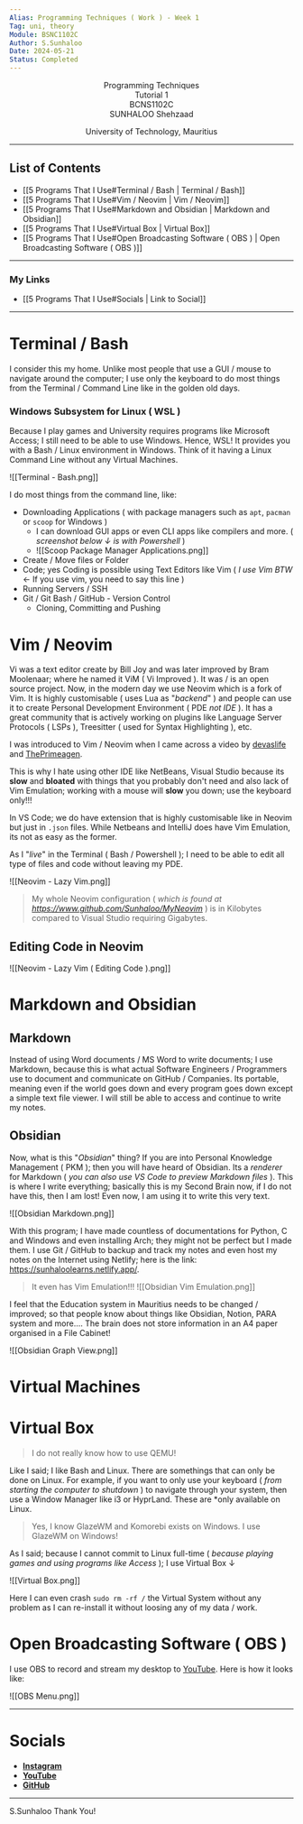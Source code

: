 ```yaml
---
Alias: Programming Techniques ( Work ) - Week 1
Tag: uni, theory
Module: BSNC1102C
Author: S.Sunhaloo
Date: 2024-05-21
Status: Completed
---
```


<p align="center">Programming Techniques<br>Tutorial 1<br>BCNS1102C<br>SUNHALOO Shehzaad</p>

<p align="center">University of Technology, Mauritius</p>

---

## List of Contents

- [[5 Programs That I Use#Terminal / Bash | Terminal / Bash]]
- [[5 Programs That I Use#Vim / Neovim | Vim / Neovim]]
- [[5 Programs That I Use#Markdown and Obsidian | Markdown and Obsidian]]
- [[5 Programs That I Use#Virtual Box | Virtual Box]]
- [[5 Programs That I Use#Open Broadcasting Software ( OBS ) | Open Broadcasting Software ( OBS )]]

---

### My Links

- [[5 Programs That I Use#Socials | Link to Social]]

---

# Terminal / Bash

I consider this my home. Unlike most people that use a GUI / mouse to navigate around the computer; I use only the keyboard to do most things from the Terminal / Command Line like in the golden old days.

### Windows Subsystem for Linux ( WSL )

Because I play games and University requires programs like Microsoft Access; I still need to be able to use Windows.
Hence, WSL! It provides you with a Bash / Linux environment in Windows. Think of it having a Linux Command Line without any Virtual Machines.

![[Terminal - Bash.png]]

I do most things from the command line, like:

- Downloading Applications ( with package managers such as `apt`, `pacman` or `scoop` for Windows )
	- I can download GUI apps or even CLI apps like compilers and more. ( *screenshot below $\downarrow$ is with Powershell* )
	- ![[Scoop Package Manager Applications.png]]
- Create / Move files or Folder
- Code; yes Coding is possible using Text Editors like Vim ( *I use Vim BTW* $\leftarrow$ If you use vim, you need to say this line )
- Running Servers / SSH
- Git / Git Bash / GitHub - Version Control
	- Cloning, Committing and Pushing

# Vim / Neovim

Vi was a text editor create by Bill Joy and was later improved by Bram Moolenaar; where he named it ViM ( Vi Improved ). It was / is an open source project. Now, in the modern day we use Neovim which is a fork of Vim. It is highly customisable ( uses Lua as "*backend*" ) and people can use it to create Personal Development Environment ( PDE *not IDE* ). It has a great community that is actively working on plugins like Language Server Protocols ( LSPs ), Treesitter ( used for Syntax Highlighting ), etc.

I was introduced to Vim / Neovim when I came across a video by [devaslife](https://www.youtube.com/@devaslife) and [ThePrimeagen](https://www.youtube.com/@ThePrimeagen).

This is why I hate using other IDE like NetBeans, Visual Studio because its **slow** and **bloated** with things that you probably don't need and also lack of Vim Emulation; working with a mouse will **slow** you down; use the keyboard only!!!

In VS Code; we do have extension that is highly customisable like in Neovim but just in `.json` files. While Netbeans and IntelliJ does have Vim Emulation, its not as easy as the former.

As I "*live*" in the Terminal ( Bash / Powershell ); I need to be able to edit all type of files and code without leaving my PDE.

![[Neovim - Lazy Vim.png]]

>My whole Neovim configuration ( *which is found at https://www.github.com/Sunhaloo/MyNeovim* ) is in Kilobytes compared to Visual Studio requiring Gigabytes.

## Editing Code in Neovim

![[Neovim - Lazy Vim ( Editing Code ).png]]

# Markdown and Obsidian

## Markdown

Instead of using Word documents / MS Word to write documents; I use Markdown, because this is what actual Software Engineers / Programmers use to document and communicate on GitHub / Companies.
Its portable, meaning even if the world goes down and every program goes down except a simple text file viewer. I will still be able to access and continue to write my notes.

## Obsidian

Now, what is this "*Obsidian*" thing? If you are into Personal Knowledge Management ( PKM ); then you will have heard of Obsidian. Its a *renderer* for Markdown ( *you can also use VS Code to preview Markdown files* ). This is where I write everything; basically this is my Second Brain now, if I do not have this, then I am lost! Even now, I am using it to write this very text.

![[Obsidian Markdown.png]]

With this program; I have made countless of documentations for Python, C and Windows and even installing Arch; they might not be perfect but I made them. I use Git / GitHub to backup and track my notes and even host my notes on the Internet using Netlify; here is the link: https://sunhaloolearns.netlify.app/.

>It even has Vim Emulation!!!
>![[Obsidian Vim Emulation.png]]

I feel that the Education system in Mauritius needs to be changed / improved; so that people know about things like Obsidian, Notion, PARA system and more.... The brain does not store information in an A4 paper organised in a File Cabinet!

![[Obsidian Graph View.png]]


# Virtual Machines

# Virtual Box

>I do not really know how to use QEMU!

Like I said; I like Bash and Linux. There are somethings that can only be done on Linux. For example, if you want to only use your keyboard ( *from starting the computer to shutdown* ) to navigate through your system, then use a Window Manager like i3 or HyprLand. These are \*only available on Linux.

>Yes, I know GlazeWM and Komorebi exists on Windows.
>I use GlazeWM on Windows!

As I said; because I cannot commit to Linux full-time ( *because playing games and using programs like Access* ); I use Virtual Box $\downarrow$

![[Virtual Box.png]]

Here I can even crash `sudo rm -rf /` the Virtual System without any problem as I can re-install it without loosing any of my data / work.

# Open Broadcasting Software ( OBS )

I use OBS to record and stream my desktop to [YouTube](https://www.youtube.com/channel/UCMkQZsuW6eHMhdUObLPSpwg). Here is how it looks like:

![[OBS Menu.png]]

---

# Socials

- [**Instagram**](https://www.instagram.com/s.sunhaloo/)
- [**YouTube**](https://www.youtube.com/channel/UCMkQZsuW6eHMhdUObLPSpwg)
- [**GitHub**](https://www.github.com/Sunhaloo)

---

S.Sunhaloo
Thank You!